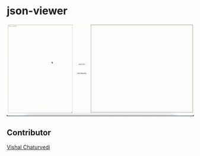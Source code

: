# json-viewer

![alt text](https://github.com/encoresky/json-viewer/blob/main/json-viewer.gif?raw=true)


## Contributor
[Vishal Chaturvedi](https://github.com/vishai12345)